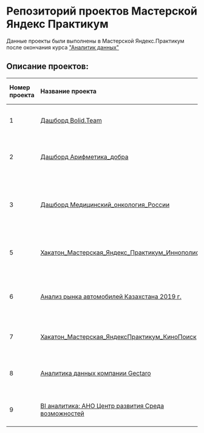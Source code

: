 # Репозиторий проектов Мастерской Яндекс Практикум

Данные проекты были выполнены в Мастерской Яндекс.Практикум после окончания курса ["Аналитик данных"](https://praktikum.yandex.ru/data-analyst/)

## Описание проектов:
| Номер проекта    | Название проекта     | Описание | Используемые библиотеки/приложения |                                                  
| :--------------- | :------------------- | :------- | :---------------------- |
| 1                | [Дашборд Bolid.Team](https://github.com/VeraNovich/Yandex.Praktikum_WorkShop/tree/main/01_Дашборд_Bolid_Team)| Создание дашборда для компании “Bolid.Team” | *Datalens* |
| 2                | [Дашборд Арифметика_добра](https://github.com/VeraNovich/Yandex.Praktikum_WorkShop/tree/main/02_Дашборд_БФ_Арифметика_добра)| Создание дашборда для компании “Арифметика добра” | *Datalens* |
| 3                | [Дашборд Медицинский_онкология_России](https://github.com/VeraNovich/Yandex.Praktikum_WorkShop/tree/main/03_Дашбор_медицинский_дашборд_онкология_России)| Создание дашборда для проекта Онкология в России “Медицинский дашборд” | *Datalens* |
| 5               | [Хакатон_Мастерская_Яндекс_Практикум_Иннополис](https://github.com/VeraNovich/Yandex.Praktikum_WorkShop/tree/main/05_Хакатон_Иннополис)| Анализ деятельности телеграм канала Иннополис| *Python, Datalens* |
| 6                | [Анализ рынка автомобилей Казахстана 2019 г.](https://github.com/VeraNovich/Yandex.Praktikum_WorkShop/tree/main/06_Auto_Kazakhstan)| Анализ рынка автомобилей Казахстана и анализ позиций ДЦ Меркур Авто | *Python* |
| 7                | [Хакатон_Мастерская_ЯндексПрактикум_КиноПоиск](https://github.com/VeraNovich/Yandex.Praktikum_WorkShop/tree/main/07_hackathon_kinopoisk)| Анализ деятельности ТГК КиноПоиск| *Python* |
| 8                | [Аналитика данных компании Gectaro](https://github.com/VeraNovich/Yandex.Praktikum_WorkShop/tree/main/08_Gectaro)| Анализ клиентской базы компании Gectaro| *Python, Яндекс_презентации* |
| 9                | [BI аналитика: АНО Центр развития Среда возможностей](https://github.com/VeraNovich/Yandex.Praktikum_WorkShop/tree/main/09_sv_moc)| Тестовое задание на позицию BI аналитика| *Python, Datalens Яндекс_презентации* |

